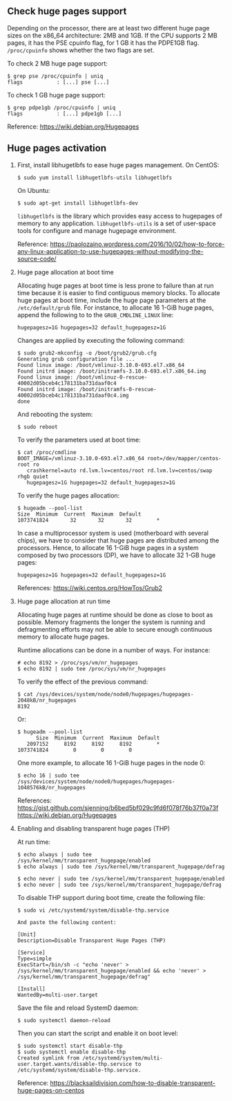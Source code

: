 

## Check huge pages support

Depending on the processor, there are at least two different huge page sizes on the x86_64 architecture: 2MB and 1GB. If the CPU supports 2 MB pages, it has the PSE cpuinfo flag, for 1 GB it has the PDPE1GB flag. `/proc/cpuinfo` shows whether the two flags are set. 

To check 2 MB huge page support:

    $ grep pse /proc/cpuinfo | uniq
    flags           : [...] pse [...]

To check 1 GB huge page support:

    $ grep pdpe1gb /proc/cpuinfo | uniq
    flags           : [...] pdpe1gb [...]

Reference: https://wiki.debian.org/Hugepages


## Huge pages activation

1.  First, install libhugetlbfs to ease huge pages management.
    On CentOS:

		$ sudo yum install libhugetlbfs-utils libhugetlbfs

    On Ubuntu:

        $ sudo apt-get install libhugetlbfs-dev

	`libhugetlbfs` is the library which provides easy access to hugepages of memory to any application.
	`libhugetlbfs-utils` is a set of user-space tools for configure and manage hugepage environment.
	
    Reference:
	https://paolozaino.wordpress.com/2016/10/02/how-to-force-any-linux-application-to-use-hugepages-without-modifying-the-source-code/


2.  Huge page allocation at boot time

    Allocating huge pages at boot time is less prone to failure than at run time because it is easier to find contiguous memory blocks.
    To allocate huge pages at boot time, include the huge page parameters at the `/etc/default/grub` file.
    For instance, to allocate 16 1-GiB huge pages, append the following to to the `GRUB_CMDLINE_LINUX` line:

        hugepagesz=1G hugepages=32 default_hugepagesz=1G

    Changes are applied by executing the following command: 

        $ sudo grub2-mkconfig -o /boot/grub2/grub.cfg
        Generating grub configuration file ...
        Found linux image: /boot/vmlinuz-3.10.0-693.el7.x86_64
        Found initrd image: /boot/initramfs-3.10.0-693.el7.x86_64.img
        Found linux image: /boot/vmlinuz-0-rescue-40002d05bceb4c178131ba731daaf0c4
        Found initrd image: /boot/initramfs-0-rescue-40002d05bceb4c178131ba731daaf0c4.img
        done

    And rebooting the system:

        $ sudo reboot


    To verify the parameters used at boot time:

        $ cat /proc/cmdline
        BOOT_IMAGE=/vmlinuz-3.10.0-693.el7.x86_64 root=/dev/mapper/centos-root ro 
           crashkernel=auto rd.lvm.lv=centos/root rd.lvm.lv=centos/swap rhgb quiet
           hugepagesz=1G hugepages=32 default_hugepagesz=1G
        
    To verify the huge pages allocation:
        
        $ hugeadm --pool-list
        Size  Minimum  Current  Maximum  Default
        1073741824       32       32       32        *

    In case a multiprocessor system is used (motherboard with several chips),
    we have to consider that huge pages are distributed among the processors.
    Hence, to allocate 16 1-GiB huge pages in a system composed by two processors (DP),
    we have to allocate 32 1-GB huge pages:
    
        hugepagesz=1G hugepages=32 default_hugepagesz=1G

    References:
        https://wiki.centos.org/HowTos/Grub2


3.  Huge page allocation at run time

    Allocating huge pages at runtime should be done as close to boot as possible. Memory fragments the longer the system is running and defragmenting efforts may not be able to secure enough continuous memory to allocate huge pages.

    Runtime allocations can be done in a number of ways. For instance:

		# echo 8192 > /proc/sys/vm/nr_hugepages
        $ echo 8192 | sudo tee /proc/sys/vm/nr_hugepages

    To verify the effect of the previous command:

        $ cat /sys/devices/system/node/node0/hugepages/hugepages-2048kB/nr_hugepages 
        8192

    Or:

        $ hugeadm --pool-list
              Size  Minimum  Current  Maximum  Default
           2097152     8192     8192     8192        *
        1073741824        0        0        0


    One more example, to allocate 16 1-GiB huge pages in the node 0:

        $ echo 16 | sudo tee /sys/devices/system/node/node0/hugepages/hugepages-1048576kB/nr_hugepages

    References:
	https://gist.github.com/sjenning/b6bed5bf029c9fd6f078f76b37f0a73f
    https://wiki.debian.org/Hugepages



4.  Enabling and disabling transparent huge pages (THP)

    At run time:

        $ echo always | sudo tee /sys/kernel/mm/transparent_hugepage/enabled
        $ echo always | sudo tee /sys/kernel/mm/transparent_hugepage/defrag

        $ echo never | sudo tee /sys/kernel/mm/transparent_hugepage/enabled
        $ echo never | sudo tee /sys/kernel/mm/transparent_hugepage/defrag

    To disable THP support during boot time, create the following file:

        $ sudo vi /etc/systemd/system/disable-thp.service
        
        And paste the following content:

        [Unit]
        Description=Disable Transparent Huge Pages (THP)

        [Service]
        Type=simple
        ExecStart=/bin/sh -c "echo 'never' > /sys/kernel/mm/transparent_hugepage/enabled && echo 'never' > /sys/kernel/mm/transparent_hugepage/defrag"

        [Install]
        WantedBy=multi-user.target
    
    Save the file and reload SystemD daemon:

        $ sudo systemctl daemon-reload

    Then you can start the script and enable it on boot level:

        $ sudo systemctl start disable-thp
        $ sudo systemctl enable disable-thp
        Created symlink from /etc/systemd/system/multi-user.target.wants/disable-thp.service to /etc/systemd/system/disable-thp.service.
    
    Reference:
    https://blacksaildivision.com/how-to-disable-transparent-huge-pages-on-centos

